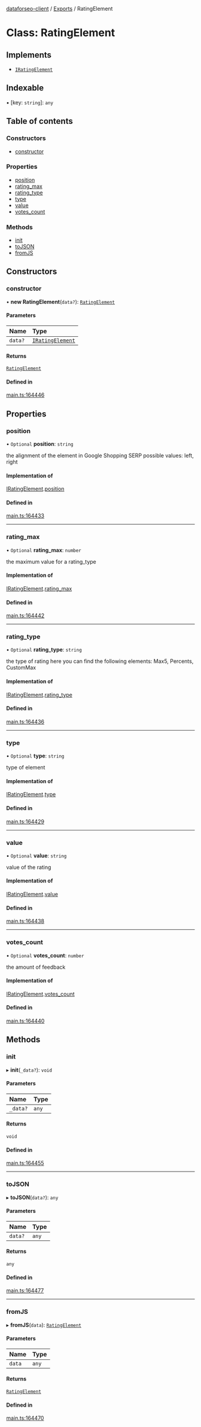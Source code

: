 [dataforseo-client](../README.md) / [Exports](../modules.md) / RatingElement

# Class: RatingElement

## Implements

- [`IRatingElement`](../interfaces/IRatingElement.md)

## Indexable

▪ [key: `string`]: `any`

## Table of contents

### Constructors

- [constructor](RatingElement.md#constructor)

### Properties

- [position](RatingElement.md#position)
- [rating\_max](RatingElement.md#rating_max)
- [rating\_type](RatingElement.md#rating_type)
- [type](RatingElement.md#type)
- [value](RatingElement.md#value)
- [votes\_count](RatingElement.md#votes_count)

### Methods

- [init](RatingElement.md#init)
- [toJSON](RatingElement.md#tojson)
- [fromJS](RatingElement.md#fromjs)

## Constructors

### constructor

• **new RatingElement**(`data?`): [`RatingElement`](RatingElement.md)

#### Parameters

| Name | Type |
| :------ | :------ |
| `data?` | [`IRatingElement`](../interfaces/IRatingElement.md) |

#### Returns

[`RatingElement`](RatingElement.md)

#### Defined in

[main.ts:164446](https://github.com/dataforseo/TypeScriptClient/blob/7ca1aa4/main.ts#L164446)

## Properties

### position

• `Optional` **position**: `string`

the alignment of the element in Google Shopping SERP
possible values:
left, right

#### Implementation of

[IRatingElement](../interfaces/IRatingElement.md).[position](../interfaces/IRatingElement.md#position)

#### Defined in

[main.ts:164433](https://github.com/dataforseo/TypeScriptClient/blob/7ca1aa4/main.ts#L164433)

___

### rating\_max

• `Optional` **rating\_max**: `number`

the maximum value for a rating_type

#### Implementation of

[IRatingElement](../interfaces/IRatingElement.md).[rating_max](../interfaces/IRatingElement.md#rating_max)

#### Defined in

[main.ts:164442](https://github.com/dataforseo/TypeScriptClient/blob/7ca1aa4/main.ts#L164442)

___

### rating\_type

• `Optional` **rating\_type**: `string`

the type of rating
here you can find the following elements: Max5, Percents, CustomMax

#### Implementation of

[IRatingElement](../interfaces/IRatingElement.md).[rating_type](../interfaces/IRatingElement.md#rating_type)

#### Defined in

[main.ts:164436](https://github.com/dataforseo/TypeScriptClient/blob/7ca1aa4/main.ts#L164436)

___

### type

• `Optional` **type**: `string`

type of element

#### Implementation of

[IRatingElement](../interfaces/IRatingElement.md).[type](../interfaces/IRatingElement.md#type)

#### Defined in

[main.ts:164429](https://github.com/dataforseo/TypeScriptClient/blob/7ca1aa4/main.ts#L164429)

___

### value

• `Optional` **value**: `string`

value of the rating

#### Implementation of

[IRatingElement](../interfaces/IRatingElement.md).[value](../interfaces/IRatingElement.md#value)

#### Defined in

[main.ts:164438](https://github.com/dataforseo/TypeScriptClient/blob/7ca1aa4/main.ts#L164438)

___

### votes\_count

• `Optional` **votes\_count**: `number`

the amount of feedback

#### Implementation of

[IRatingElement](../interfaces/IRatingElement.md).[votes_count](../interfaces/IRatingElement.md#votes_count)

#### Defined in

[main.ts:164440](https://github.com/dataforseo/TypeScriptClient/blob/7ca1aa4/main.ts#L164440)

## Methods

### init

▸ **init**(`_data?`): `void`

#### Parameters

| Name | Type |
| :------ | :------ |
| `_data?` | `any` |

#### Returns

`void`

#### Defined in

[main.ts:164455](https://github.com/dataforseo/TypeScriptClient/blob/7ca1aa4/main.ts#L164455)

___

### toJSON

▸ **toJSON**(`data?`): `any`

#### Parameters

| Name | Type |
| :------ | :------ |
| `data?` | `any` |

#### Returns

`any`

#### Defined in

[main.ts:164477](https://github.com/dataforseo/TypeScriptClient/blob/7ca1aa4/main.ts#L164477)

___

### fromJS

▸ **fromJS**(`data`): [`RatingElement`](RatingElement.md)

#### Parameters

| Name | Type |
| :------ | :------ |
| `data` | `any` |

#### Returns

[`RatingElement`](RatingElement.md)

#### Defined in

[main.ts:164470](https://github.com/dataforseo/TypeScriptClient/blob/7ca1aa4/main.ts#L164470)

